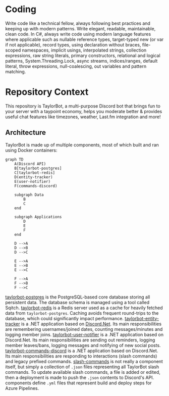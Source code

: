 # Coding
Write code like a technical fellow, always following best practices and keeping up with modern patterns.
Write elegant, readable, maintainable, clean code.
In C#, always write code using modern language features where applicable such as nullable reference types, target-typed new (or var if not applicable), record types, using declaration without braces, file-scoped namespaces, implicit usings, interpolated strings, collection expressions, raw string literals, primary constructors, relational and logical patterns, System.Threading.Lock, async streams, indices/ranges, default literal, throw expressions, null-coalescing, out variables and pattern matching.

# Repository Context
This repository is TaylorBot, a multi-purpose Discord bot that brings fun to your server with a taypoint economy, helps you moderate better & provides useful chat features like timezones, weather, Last.fm integration and more!

## Architecture
TaylorBot is made up of multiple components, most of which built and ran using Docker containers:
```mermaid
graph TD
    A(Discord API)
    B[taylorbot-postgres]
    C[taylorbot-redis]
    D(entity-tracker)
    E(user-notifier)
    F(commands-discord)

    subgraph Data
        B
        C
    end

    subgraph Applications
        D
        E
        F
    end

    D -->A
    D -->B
    D -->C

    E -->A
    E -->B
    E -->C

    F -->A
    F -->B
    F -->C
```

[taylorbot-postgres](src/taylorbot-postgres) is the PostgreSQL-based core database storing all persistent data. The database schema is managed using a tool called Sqitch.
[taylorbot-redis](src/taylorbot-redis) is a Redis server used as a cache for heavily fetched data from `taylorbot-postgres`. Caching avoids frequent round-trips to the database, which could significantly impact performance.
[taylorbot-entity-tracker](src/TaylorBot.Net) is a .NET application based on [Discord.Net](https://github.com/discord-net/Discord.Net). Its main responsibilities are remembering usernames/joined dates, counting messages/minutes and logging member joins.
[taylorbot-user-notifier](src/TaylorBot.Net) is a .NET application based on Discord.Net. Its main responsibilities are sending out reminders, logging member leaves/bans, logging messages and notifying of new social posts.
[taylorbot-commands-discord](src/TaylorBot.Net) is a .NET application based on Discord.Net. Its main responsibilities are responding to interactions (slash commands) and legacy prefixed commands.
[slash-commands](src/slash-commands) is not really a component itself, but simply a collection of `.json` files representing all TaylorBot slash commands. To update available slash commands, a file is added or edited, then a deployment is made to push the `.json` contents to Discord's API.
components define `.yml` files that represent build and deploy steps for Azure Pipelines.
